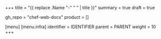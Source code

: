 +++
title = "{{ replace .Name "-" " " | title }}"
summary = true
draft = true

gh_repo = "chef-web-docs"
product = []

[menu]
  [menu.infra]
    identifier = IDENTIFIER
    parent = PARENT
    weight = 10
+++

